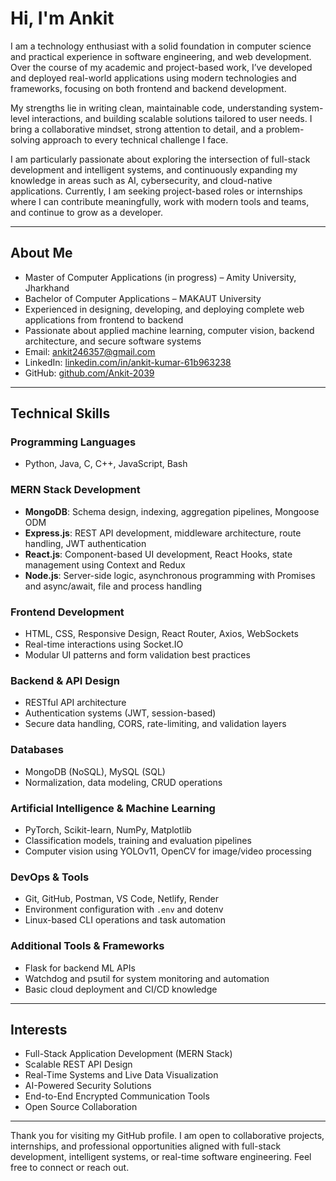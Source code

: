 # Hi, I'm Ankit

I am a technology enthusiast with a solid foundation in computer science and practical experience in software engineering, and web development. Over the course of my academic and project-based work, I’ve developed and deployed real-world applications using modern technologies and frameworks, focusing on both frontend and backend development.

My strengths lie in writing clean, maintainable code, understanding system-level interactions, and building scalable solutions tailored to user needs. I bring a collaborative mindset, strong attention to detail, and a problem-solving approach to every technical challenge I face.

I am particularly passionate about exploring the intersection of full-stack development and intelligent systems, and continuously expanding my knowledge in areas such as AI, cybersecurity, and cloud-native applications. Currently, I am seeking project-based roles or internships where I can contribute meaningfully, work with modern tools and teams, and continue to grow as a developer.

---

## About Me

- Master of Computer Applications (in progress) – Amity University, Jharkhand  
- Bachelor of Computer Applications – MAKAUT University  
- Experienced in designing, developing, and deploying complete web applications from frontend to backend  
- Passionate about applied machine learning, computer vision, backend architecture, and secure software systems  
- Email: ankit246357@gmail.com  
- LinkedIn: [linkedin.com/in/ankit-kumar-61b963238](https://www.linkedin.com/in/ankit-kumar-61b963238)  
- GitHub: [github.com/Ankit-2039](https://github.com/Ankit-2039)

---

## Technical Skills

### Programming Languages
- Python, Java, C, C++, JavaScript, Bash

### MERN Stack Development
- **MongoDB**: Schema design, indexing, aggregation pipelines, Mongoose ODM  
- **Express.js**: REST API development, middleware architecture, route handling, JWT authentication  
- **React.js**: Component-based UI development, React Hooks, state management using Context and Redux  
- **Node.js**: Server-side logic, asynchronous programming with Promises and async/await, file and process handling

### Frontend Development
- HTML, CSS, Responsive Design, React Router, Axios, WebSockets
- Real-time interactions using Socket.IO
- Modular UI patterns and form validation best practices

### Backend & API Design
- RESTful API architecture
- Authentication systems (JWT, session-based)
- Secure data handling, CORS, rate-limiting, and validation layers

### Databases
- MongoDB (NoSQL), MySQL (SQL)
- Normalization, data modeling, CRUD operations

### Artificial Intelligence & Machine Learning
- PyTorch, Scikit-learn, NumPy, Matplotlib
- Classification models, training and evaluation pipelines
- Computer vision using YOLOv11, OpenCV for image/video processing

### DevOps & Tools
- Git, GitHub, Postman, VS Code, Netlify, Render
- Environment configuration with `.env` and dotenv
- Linux-based CLI operations and task automation

### Additional Tools & Frameworks
- Flask for backend ML APIs
- Watchdog and psutil for system monitoring and automation
- Basic cloud deployment and CI/CD knowledge

---

## Interests

- Full-Stack Application Development (MERN Stack)
- Scalable REST API Design    
- Real-Time Systems and Live Data Visualization  
- AI-Powered Security Solutions  
- End-to-End Encrypted Communication Tools 
- Open Source Collaboration

---

Thank you for visiting my GitHub profile. I am open to collaborative projects, internships, and professional opportunities aligned with full-stack development, intelligent systems, or real-time software engineering. Feel free to connect or reach out.
